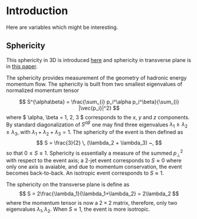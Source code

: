 # Introduction
Here are variables which might be interesting.

## Sphericity
This sphericity in 3D is introduced [here](https://home.fnal.gov/~mrenna/lutp0613man2/node234.html) and sphericity in transverse plane is in [this paper](https://reader.elsevier.com/reader/sd/pii/S0375947414002267?token=06646AB57B2503954DD95502C1ECB78D4E76AE543390C439938F56C08140B4C221239122157077869BB3ED14E06EFE56).

The sphericity provides measurement of the geometry of hadronic energy momentum flow. The sphericity is built from two smallest eigenvalues of normalized momentum tensor

$$
S^{\alpha\beta} =  \frac{\sum_{i} p_i^\alpha p_i^\beta}{\sum_{i} |\vec{p_i}|^2}
$$
where $ \alpha, \beta = 1, 2, 3 $ corresponds to the $x$, $y$ and $z$ components. By standard diagonalization of $S^{\alpha \beta}$ one may find three eigenvalues $\lambda_1 \geq \lambda_2 \geq \lambda_3$, with $\lambda_1 + \lambda_2 + \lambda_3 = 1$. The sphericity of the event is then defined as
$$
S = \frac{3}{2} \, (\lambda_2 + \lambda_3) ~,
$$
so that $0 \leq S \leq 1$. Sphericity is essentially a measure of the summed $p_{\perp}^2$ with respect to the event axis; a 2-jet event corresponds to $S \approx 0$ where only one axis is avaiable, and due to momentum conservation, the event becomes back-to-back. An isotropic event corresponds to $S \approx 1$.

The sphericity on the transverse plane is define as
$$
S = 2\frac{\lambda_1}{\lambda_1+\lambda_2} = 2\lambda_2
$$
where the momentum tensor is now a $2\times 2$ matrix, therefore, only two eigenvalues $\lambda_1, \lambda_2$. When $S \approx 1$, the event is more isotropic.
